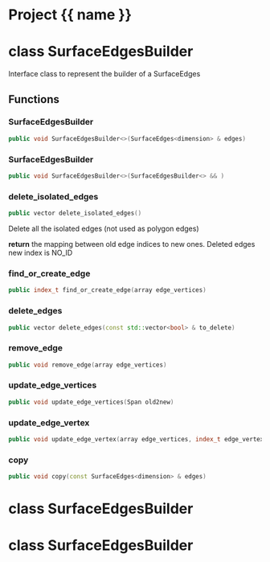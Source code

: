 <script setup>
import {useRoute} from 'vitepress'
const {path} = useRoute()
const tokens = path.split('/')
const words = tokens[2].split('-');
for (let i = 0; i < words.length; i++) {
    words[i] = words[i].charAt(0).toUpperCase() + words[i].slice(1);
    words[i] = words[i].replace('geode', 'Geode')
}
const name = words.join('-');
</script>
# Project {{ name }}

# class SurfaceEdgesBuilder


 Interface class to represent the builder of a SurfaceEdges



## Functions

### SurfaceEdgesBuilder

```cpp
public void SurfaceEdgesBuilder<>(SurfaceEdges<dimension> & edges)
```


### SurfaceEdgesBuilder

```cpp
public void SurfaceEdgesBuilder<>(SurfaceEdgesBuilder<> && )
```


### delete_isolated_edges

```cpp
public vector delete_isolated_edges()
```


 Delete all the isolated edges (not used as polygon edges)

**return** the mapping between old edge indices to new ones. Deleted edges new index is NO_ID

### find_or_create_edge

```cpp
public index_t find_or_create_edge(array edge_vertices)
```


### delete_edges

```cpp
public vector delete_edges(const std::vector<bool> & to_delete)
```


### remove_edge

```cpp
public void remove_edge(array edge_vertices)
```


### update_edge_vertices

```cpp
public void update_edge_vertices(Span old2new)
```


### update_edge_vertex

```cpp
public void update_edge_vertex(array edge_vertices, index_t edge_vertex_id, index_t new_vertex_id)
```


### copy

```cpp
public void copy(const SurfaceEdges<dimension> & edges)
```




# class SurfaceEdgesBuilder


# class SurfaceEdgesBuilder



